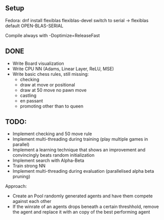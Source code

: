 ## Setup
Fedora:
dnf install flexiblas flexiblas-devel
switch to serial -> flexiblas default OPEN-BLAS-SERIAL 

Compile always with -Doptimize=ReleaseFast


## DONE
- Write Board visualization
- Write CPU NN (Adams, Linear Layer, ReLU, MSE)
- Write basic chess rules, still missing:
    - checking
    - draw at move or positional 
    - draw at 50 move no pawn move
    - castling
    - en passant
    - promoting other than to queen 

## TODO:
- Implement checking and 50 move rule
- Implement multi-threading during training (play multiple games in parallel)
- Implement a learning technique that shows an improvement and convincingly beats random initialization
- Implement search with Alpha-Beta
- Train strong NN
- Implement multi-threading during evaluation (parallelised alpha beta pruning)


Approach:
- Create an Pool randomly generated agents and have them compete against each other
- If the winrate of an agents drops beneath a certain threshhold, remove the agent and replace it with an copy of the best performing agent
